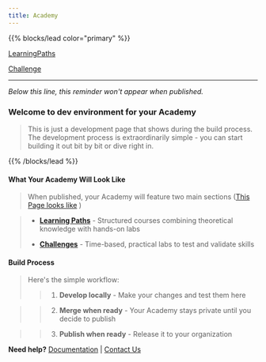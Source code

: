 ```yaml
---
title: Academy 
---
```


<!-- this page is only used in local dev setup , this wont be used or rendered in production -->


{{% blocks/lead color="primary" %}}

[LearningPaths](https://cloud.layer5.io/academy/learning-paths)  

[Challenge](https://cloud.layer5.io/academy/challenges)  
  

---
*Below this line, this reminder won't appear when published.*

### Welcome to dev environment for your Academy
> This is just a development page that shows during the build process. The development process is extraordinarily simple - you can start building it out bit by bit or dive right in.   

{{% /blocks/lead %}} 

#### What Your Academy Will Look Like

> When published, your Academy will feature two main sections ([This Page looks like](https://cloud.layer5.io/academy/)
)

> - **[Learning Paths](/academy/learning-paths/)** - Structured courses combining theoretical knowledge with hands-on labs  
> 
> - **[Challenges](/academy/challenges/)** - Time-based, practical labs to test and validate skills


#### Build Process

> Here's the simple workflow:
>> 1. **Develop locally** - Make your changes and test them here  

>> 2. **Merge when ready** - Your Academy stays private until you decide to publish  

>> 3. **Publish when ready** - Release it to your organization


**Need help?** [Documentation](https://github.com/layer5io/layer5-academy/blob/master/README.md) | [Contact Us](https://mesheryio.slack.com/ssb/redirect)